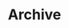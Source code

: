---
title: "Archive"
description: "All the projects, papers on this website—listed in reverse-chronological order."
layout: "archives"
---